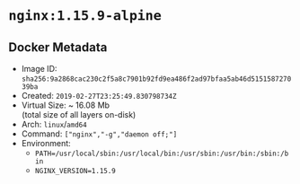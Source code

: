 # `nginx:1.15.9-alpine`

## Docker Metadata

- Image ID: `sha256:9a2868cac230c2f5a8c7901b92fd9ea486f2ad97bfaa5ab46d515158727039ba`
- Created: `2019-02-27T23:25:49.830798734Z`
- Virtual Size: ~ 16.08 Mb  
  (total size of all layers on-disk)
- Arch: `linux`/`amd64`
- Command: `["nginx","-g","daemon off;"]`
- Environment:
  - `PATH=/usr/local/sbin:/usr/local/bin:/usr/sbin:/usr/bin:/sbin:/bin`
  - `NGINX_VERSION=1.15.9`
